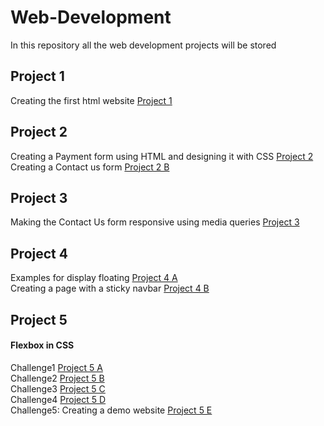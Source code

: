 # Web-Development
In this repository all the web development projects will be stored

## Project 1
Creating the first html website
[Project 1](https://jenis-winsta.github.io/Web-Development/Project1/index.html)

## Project 2
Creating a Payment form using HTML and designing it with CSS
[Project 2](https://jenis-winsta.github.io/Web-Development/Project2_form/Form.html)   
Creating a Contact us form 
[Project 2 B](https://jenis-winsta.github.io/Web-Development/Project2_contact_form/contact_form.html)

## Project 3
Making the Contact Us form responsive using media queries 
[Project 3](https://jenis-winsta.github.io/Web-Development/Project3_responsive/contact_form.html)

## Project 4
Examples for display floating
[Project 4 A](https://jenis-winsta.github.io/Web-Development/Project4_float/Float.html)  
Creating a page with a sticky navbar
[Project 4 B](https://jenis-winsta.github.io/Web-Development/Project4_sticky/Sticky_nav.html)

## Project 5
#### Flexbox in CSS  
Challenge1 [Project 5 A](https://jenis-winsta.github.io/Web-Development/Project5/Challenge1.html)  
Challenge2 [Project 5 B](https://jenis-winsta.github.io/Web-Development/Project5/Challenge2.html)  
Challenge3 [Project 5 C](https://jenis-winsta.github.io/Web-Development/Project5/Challenge3.html)  
Challenge4 [Project 5 D](https://jenis-winsta.github.io/Web-Development/Project5/Challenge%204/Challenge4.html)  
Challenge5: Creating a demo website [Project 5 E](https://jenis-winsta.github.io/Web-Development/Project5/Challenge_5/Challenge5.html)

